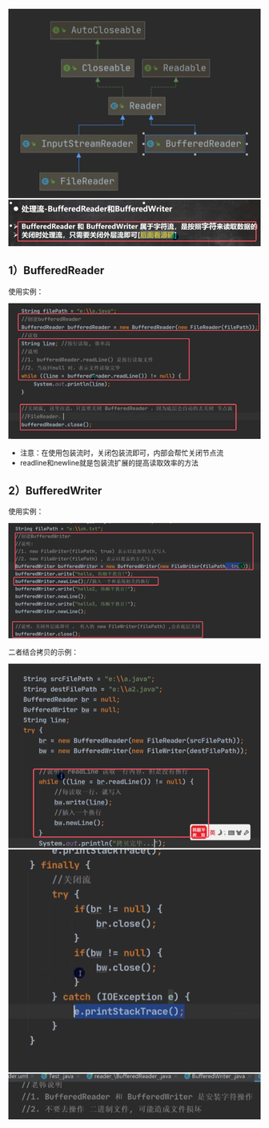 ![](assets/08BufferedReader和BufferedWriter/file-20250329163902119.png)
![](assets/08BufferedReader和BufferedWriter/file-20250329163948175.png)
## 1）BufferedReader
使用实例：

![](assets/08BufferedReader和BufferedWriter/file-20250329164600452.png)
* 注意：在使用包装流时，关闭包装流即可，内部会帮忙关闭节点流
* readline和newline就是包装流扩展的提高读取效率的方法

## 2）BufferedWriter
使用实例：

![](assets/08BufferedReader和BufferedWriter/file-20250329165029191.png)


二者结合拷贝的示例：

![](assets/08BufferedReader和BufferedWriter/file-20250329165333761.png)
![](assets/08BufferedReader和BufferedWriter/file-20250329165346960.png)
![](assets/08BufferedReader和BufferedWriter/file-20250329165459677.png)

